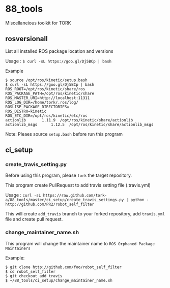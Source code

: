 # 88_tools
Miscellaneious toolkit for TORK

## rosversionall

List all installed ROS package location and versions

Usage : `$ curl -sL https://goo.gl/Dj5BCp | bash`

Example

```
$ source /opt/ros/kinetic/setup.bash
$ curl -sL https://goo.gl/Dj5BCp | bash
ROS_ROOT=/opt/ros/kinetic/share/ros
ROS_PACKAGE_PATH=/opt/ros/kinetic/share
ROS_MASTER_URI=http://localhost:11311
ROS_LOG_DIR=/home/tork/.ros/log/
ROSLISP_PACKAGE_DIRECTORIES=
ROS_DISTRO=kinetic
ROS_ETC_DIR=/opt/ros/kinetic/etc/ros
actionlib		1.11.9	/opt/ros/kinetic/share/actionlib
actionlib_msgs		1.12.5	/opt/ros/kinetic/share/actionlib_msgs

```

Note: Pleaes source `setup.bash` before run this program

## ci_setup

### create_travis_setting.py

Before using this program, please `fork` the target repository.

This program create PullRequest to add travis setting file (.travis.yml)

Usage : `curl -sL https://raw.github.com/tork-a/88_tools/master/ci_setup/create_travis_settings.py | python - http://github.com/PR2/robot_self_filter`

This will create `add_travis` branch to your forked repository, add `travis.yml` file and create pull request.

### change_maintainer_name.sh

This program will change the maintainer name to `ROS Orphaned Package Maintainers`

Example:

```
$ git clone http://github.com/foo/robot_self_filter
$ cd robot_self_filter
$ git checkout add_travis
$ ~/88_tools/ci_setup/change_maintainer_name.sh
```

